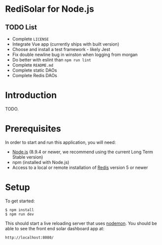 # RediSolar for Node.js

## TODO List

* Complete `LICENSE`
* Integrate Vue app (currently ships with built version)
* Choose and install a test framework - likely Jest
* Fix double newline bug in winston when logging from morgan
* Do better with eslint than `npm run lint`
* Complete `README.md`
* Complete static DAOs
* Complete Redis DAOs

# Introduction

TODO.

# Prerequisites

In order to start and run this application, you will need:

* [Node.js](https://nodejs.org/en/download/) (8.9.4 or newer, we recommend using the current Long Term Stable version)
* npm (installed with Node.js)
* Access to a local or remote installation of [Redis](https://redis.io/download) version 5 or newer

# Setup

To get started:

```
$ npm install
$ npm run dev
```

This should start a live reloading server that uses [nodemon](https://www.npmjs.com/package/nodemon).  You should be able to see the front end solar dashboard app at: 

```
http://localhost:8080/
```
